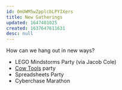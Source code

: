 ```yaml
---
id: 0mUWM5wZpplcbLPYIXers
title: New Gatherings
updated: 1647401025
created: 1637647611631
desc: null
---
```


How can we hang out in new ways?

- LEGO Mindstorms Party (via Jacob Cole)
- [Cow Tools](https://en.m.wikipedia.org/wiki/Cow_Tools) party
- Spreadsheets Party
- Cyberchase Marathon
